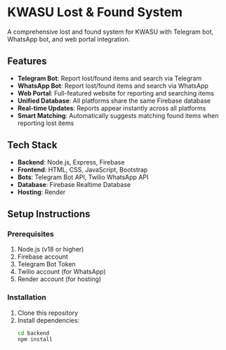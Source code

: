 # KWASU Lost & Found System

A comprehensive lost and found system for KWASU with Telegram bot, WhatsApp bot, and web portal integration.

## Features

- **Telegram Bot**: Report lost/found items and search via Telegram
- **WhatsApp Bot**: Report lost/found items and search via WhatsApp
- **Web Portal**: Full-featured website for reporting and searching items
- **Unified Database**: All platforms share the same Firebase database
- **Real-time Updates**: Reports appear instantly across all platforms
- **Smart Matching**: Automatically suggests matching found items when reporting lost items

## Tech Stack

- **Backend**: Node.js, Express, Firebase
- **Frontend**: HTML, CSS, JavaScript, Bootstrap
- **Bots**: Telegram Bot API, Twilio WhatsApp API
- **Database**: Firebase Realtime Database
- **Hosting**: Render

## Setup Instructions

### Prerequisites

1. Node.js (v18 or higher)
2. Firebase account
3. Telegram Bot Token
4. Twilio account (for WhatsApp)
5. Render account (for hosting)

### Installation

1. Clone this repository
2. Install dependencies:
   ```bash
   cd backend
   npm install